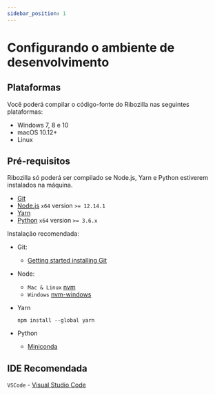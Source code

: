 ```yaml
---
sidebar_position: 1
---
```


# Configurando o ambiente de desenvolvimento

## Plataformas
Você poderá compilar o código-fonte do Ribozilla nas seguintes plataformas:

* Windows 7, 8 e 10
* macOS 10.12+
* Linux

## Pré-requisitos
Ribozilla só poderá ser compilado se Node.js, Yarn e Python estiverem instalados na máquina.

* [Git](https://git-scm.com/)
* [Node.js](https://nodejs.org/en/) `x64` version `>= 12.14.1`
* [Yarn](https://classic.yarnpkg.com/en/docs/install)
* [Python](https://www.python.org/) `x64` version `>= 3.6.x`

Instalação recomendada:
* Git:
  - [Getting started installing Git](https://git-scm.com/book/en/v2/Getting-Started-Installing-Git)

* Node:
  - `Mac & Linux` [nvm](https://github.com/nvm-sh/nvm)  
  - `Windows` [nvm-windows](https://github.com/coreybutler/nvm-windows)

* Yarn
  ```
  npm install --global yarn
  ```

* Python
  - [Miniconda  ](https://conda.io/projects/conda/en/latest/user-guide/install/index.html#regular-installation)
## IDE Recomendada

`VSCode` - [Visual Studio Code](https://code.visualstudio.com/#alt-downloads)